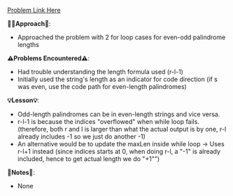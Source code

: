 [Problem Link Here](https://leetcode.com/problems/longest-palindromic-substring)

**🚶‍➡️Approach🚶**:
- Approached the problem with 2 for loop cases for even-odd palindrome lengths

**⚠️Problems Encountered⚠️**:
- Had trouble understanding the length formula used (r-l-1)
- Initially used the string's length as an indicator for code direction (if s was even, use the code path for even-length palindromes)

**💡Lesson💡**:
- Odd-length palindromes can be in even-length strings and vice versa.
- r-l-1 is because the indices "overflowed" when while loop fails. (therefore, both r and l is larger than what the actual output is by one, r-l already includes -1 so we just do another -1)
- An alternative would be to update the maxLen inside while loop -> Uses r-l+1 instead (since indices starts at 0, when doing r-l, a "-1" is already included, hence to get actual length we do "+1"")

**📝Notes📝**:
- None

